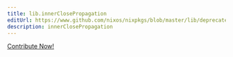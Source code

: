 ```yaml
---
title: lib.innerClosePropagation
editUrl: https://www.github.com/nixos/nixpkgs/blob/master/lib/deprecated.nix#L143C27
description: innerClosePropagation
---
```


<a href="https://www.github.com/nixos/nixpkgs/blob/master/lib/deprecated.nix#L143C27">Contribute Now!</a>

